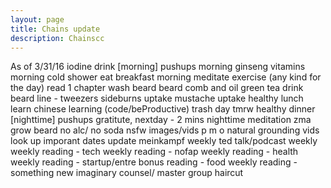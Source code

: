 ```yaml
---
layout: page
title: Chains update
description: Chainscc
---
```




As of 3/31/16
  iodine drink
  [morning] pushups
  morning ginseng
  vitamins
  morning cold shower
  eat breakfast
  morning meditate
  exercise (any kind for the day)
  read 1 chapter
  wash beard
  beard comb and oil
  green tea drink
  beard line - tweezers
  sideburns uptake
  mustache uptake
  healthy lunch
  learn chinese
  learning (code/beProductive)
  trash day tmrw
  healthy dinner
  [nighttime] pushups
  gratitute, nextday - 2 mins
  nighttime meditation
  zma
  grow beard
  no alc/ no soda
  nsfw images/vids
  p
  m
  o
  natural grounding vids
  look up imporant dates
  update meinkampf weekly
  ted talk/podcast weekly
  weekly reading - tech
  weekly reading - nofap
  weekly reading - health
  weekly reading - startup/entre
  bonus reading - food
  weekly reading - something new
  imaginary counsel/ master group
  haircut